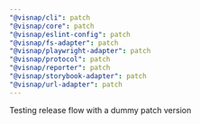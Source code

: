 ```yaml
---
"@visnap/cli": patch
"@visnap/core": patch
"@visnap/eslint-config": patch
"@visnap/fs-adapter": patch
"@visnap/playwright-adapter": patch
"@visnap/protocol": patch
"@visnap/reporter": patch
"@visnap/storybook-adapter": patch
"@visnap/url-adapter": patch
---
```


Testing release flow with a dummy patch version
